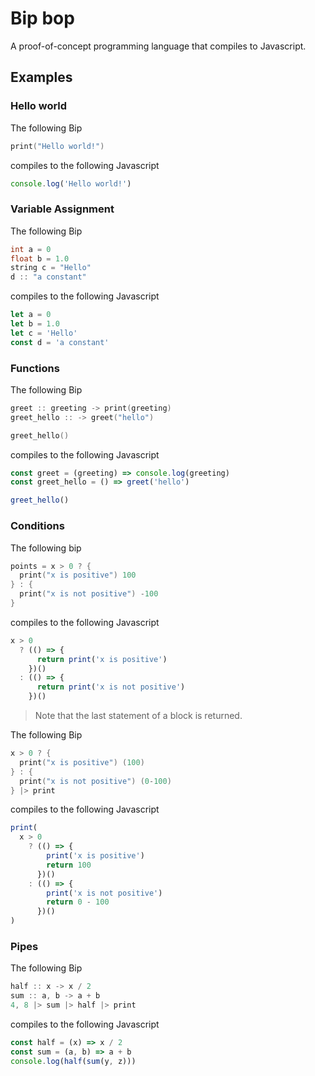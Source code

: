 # Bip bop

A proof-of-concept programming language that compiles to Javascript.

## Examples

### Hello world

The following Bip

```cpp
print("Hello world!")
```

compiles to the following Javascript

```js
console.log('Hello world!')
```

### Variable Assignment

The following Bip

```cpp
int a = 0
float b = 1.0
string c = "Hello"
d :: "a constant"
```

compiles to the following Javascript

```js
let a = 0
let b = 1.0
let c = 'Hello'
const d = 'a constant'
```

### Functions

The following Bip

```cpp
greet :: greeting -> print(greeting)
greet_hello :: -> greet("hello")

greet_hello()
```

compiles to the following Javascript

```js
const greet = (greeting) => console.log(greeting)
const greet_hello = () => greet('hello')

greet_hello()
```

### Conditions

The following bip

```cpp
points = x > 0 ? {
  print("x is positive") 100
} : {
  print("x is not positive") -100
}
```

compiles to the following Javascript

```js
x > 0
  ? (() => {
      return print('x is positive')
    })()
  : (() => {
      return print('x is not positive')
    })()
```

> Note that the last statement of a block is returned.

The following Bip

```cpp
x > 0 ? {
  print("x is positive") (100)
} : {
  print("x is not positive") (0-100)
} |> print
```

compiles to the following Javascript

```js
print(
  x > 0
    ? (() => {
        print('x is positive')
        return 100
      })()
    : (() => {
        print('x is not positive')
        return 0 - 100
      })()
)
```

### Pipes

The following Bip

```cpp
half :: x -> x / 2
sum :: a, b -> a + b
4, 8 |> sum |> half |> print
```

compiles to the following Javascript

```js
const half = (x) => x / 2
const sum = (a, b) => a + b
console.log(half(sum(y, z)))
```
